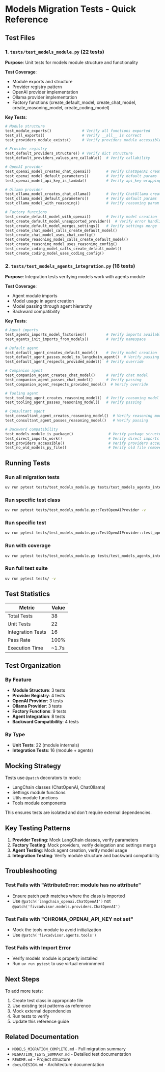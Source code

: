 # Models Migration Tests - Quick Reference

## Test Files

### 1. `tests/test_models_module.py` (22 tests)
**Purpose**: Unit tests for models module structure and functionality

**Test Coverage**:
- Module exports and structure
- Provider registry pattern
- OpenAI provider implementation
- Ollama provider implementation
- Factory functions (create_default_model, create_chat_model, create_reasoning_model, create_coding_model)

**Key Tests**:
```python
# Module structure
test_module_exports()              # Verify all functions exported
test_all_exports()                 # Verify __all__ is correct
test_providers_module_exists()     # Verify providers module accessible

# Provider registry
test_default_providers_structure() # Verify dict structure
test_default_providers_values_are_callable()  # Verify callability

# OpenAI provider
test_openai_model_creates_chat_openai()       # Verify ChatOpenAI creation
test_openai_model_default_parameters()        # Verify default params
test_openai_model_api_key_is_lambda()         # Verify api_key wrapping

# Ollama provider
test_ollama_model_creates_chat_ollama()       # Verify ChatOllama creation
test_ollama_model_default_parameters()        # Verify default params
test_ollama_model_with_reasoning()            # Verify reasoning param

# Factory functions
test_create_default_model_with_openai()       # Verify model creation
test_create_default_model_unsupported_provider()  # Verify error handling
test_create_default_model_merges_settings()   # Verify settings merge
test_create_chat_model_calls_create_default_model()
test_create_chat_model_uses_chat_config()
test_create_reasoning_model_calls_create_default_model()
test_create_reasoning_model_uses_reasoning_config()
test_create_coding_model_calls_create_default_model()
test_create_coding_model_uses_coding_config()
```

### 2. `tests/test_models_agents_integration.py` (16 tests)
**Purpose**: Integration tests verifying models work with agents module

**Test Coverage**:
- Agent module imports
- Model usage in agent creation
- Model passing through agent hierarchy
- Backward compatibility

**Key Tests**:
```python
# Agent imports
test_agents_imports_model_factories()         # Verify imports available
test_agents_init_imports_from_models()        # Verify namespace

# Default agent
test_default_agent_creates_default_model()    # Verify model creation
test_default_agent_passes_model_to_langchain_agent()  # Verify passing
test_default_agent_respects_provided_model()  # Verify override

# Companion agent
test_companion_agent_creates_chat_model()     # Verify chat model
test_companion_agent_passes_chat_model()      # Verify passing
test_companion_agent_respects_provided_model()  # Verify override

# Tooling agent
test_tooling_agent_creates_reasoning_model()  # Verify reasoning model
test_tooling_agent_passes_reasoning_model()   # Verify passing

# Consultant agent
test_consultant_agent_creates_reasoning_model()  # Verify reasoning model
test_consultant_agent_passes_reasoning_model()   # Verify passing

# Backward compatibility
test_models_module_is_package()                # Verify package structure
test_direct_imports_work()                     # Verify direct imports
test_providers_accessible()                    # Verify providers access
test_no_old_models_py_file()                   # Verify old file removed
```

## Running Tests

### Run all migration tests
```bash
uv run pytest tests/test_models_module.py tests/test_models_agents_integration.py -v
```

### Run specific test class
```bash
uv run pytest tests/test_models_module.py::TestOpenAIProvider -v
```

### Run specific test
```bash
uv run pytest tests/test_models_module.py::TestOpenAIProvider::test_openai_model_creates_chat_openai -v
```

### Run with coverage
```bash
uv run pytest tests/test_models_module.py tests/test_models_agents_integration.py --cov=fivcadvisor.models
```

### Run full test suite
```bash
uv run pytest tests/ -v
```

## Test Statistics

| Metric | Value |
|--------|-------|
| Total Tests | 38 |
| Unit Tests | 22 |
| Integration Tests | 16 |
| Pass Rate | 100% |
| Execution Time | ~1.7s |

## Test Organization

### By Feature
- **Module Structure**: 3 tests
- **Provider Registry**: 4 tests
- **OpenAI Provider**: 3 tests
- **Ollama Provider**: 3 tests
- **Factory Functions**: 9 tests
- **Agent Integration**: 8 tests
- **Backward Compatibility**: 4 tests

### By Type
- **Unit Tests**: 22 (module internals)
- **Integration Tests**: 16 (module + agents)

## Mocking Strategy

Tests use `@patch` decorators to mock:
- LangChain classes (ChatOpenAI, ChatOllama)
- Settings module functions
- Utils module functions
- Tools module components

This ensures tests are isolated and don't require external dependencies.

## Key Testing Patterns

1. **Provider Testing**: Mock LangChain classes, verify parameters
2. **Factory Testing**: Mock providers, verify delegation and settings merge
3. **Agent Testing**: Mock agent creation, verify model usage
4. **Integration Testing**: Verify module structure and backward compatibility

## Troubleshooting

### Test Fails with "AttributeError: module has no attribute"
- Ensure patch path matches where the class is imported
- Use `@patch('langchain_openai.ChatOpenAI')` not `@patch('fivcadvisor.models.providers.ChatOpenAI')`

### Test Fails with "CHROMA_OPENAI_API_KEY not set"
- Mock the tools module to avoid initialization
- Use `@patch('fivcadvisor.agents.tools')`

### Test Fails with Import Error
- Verify models module is properly installed
- Run `uv run pytest` to use virtual environment

## Next Steps

To add more tests:
1. Create test class in appropriate file
2. Use existing test patterns as reference
3. Mock external dependencies
4. Run tests to verify
5. Update this reference guide

## Related Documentation

- `MODELS_MIGRATION_COMPLETE.md` - Full migration summary
- `MIGRATION_TESTS_SUMMARY.md` - Detailed test documentation
- `README.md` - Project structure
- `docs/DESIGN.md` - Architecture documentation

